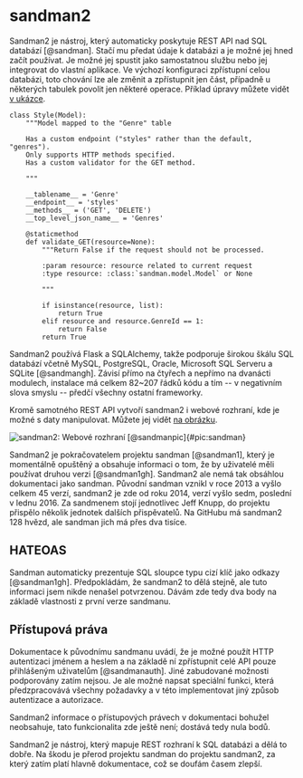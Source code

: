 sandman2
========

Sandman2 je nástroj, který automaticky poskytuje REST API nad SQL databází [@sandman].
Stačí mu předat údaje k databázi a je možné jej hned začít používat.
Je možné jej spustit jako samostatnou službu nebo jej integrovat do vlastní aplikace.
Ve výchozí konfiguraci zpřístupní celou databázi, toto chování lze ale změnit a zpřístupnit jen část, případně u některých tabulek povolit jen některé operace.
Příklad úpravy můžete vidět [v ukázce](#code:sandman).

```{caption="{#code:sandman}sandman: Příklad úpravy chování \autocite{sandman1gh}" .python}
class Style(Model):
    """Model mapped to the "Genre" table

    Has a custom endpoint ("styles" rather than the default, "genres").
    Only supports HTTP methods specified.
    Has a custom validator for the GET method.

    """

    __tablename__ = 'Genre'
    __endpoint__ = 'styles'
    __methods__ = ('GET', 'DELETE')
    __top_level_json_name__ = 'Genres'

    @staticmethod
    def validate_GET(resource=None):
        """Return False if the request should not be processed.

        :param resource: resource related to current request
        :type resource: :class:`sandman.model.Model` or None

        """

        if isinstance(resource, list):
            return True
        elif resource and resource.GenreId == 1:
            return False
        return True
```

Sandman2 používá Flask a SQLAlchemy, takže podporuje širokou škálu SQL databází včetně MySQL,
PostgreSQL, Oracle, Microsoft SQL Serveru a SQLite [@sandmangh].
Závisí přímo na čtyřech a nepřímo na dvanácti modulech, instalace má celkem 82~207 řádků kódu
a tím -- v negativním slova smyslu -- předčí všechny ostatní frameworky.

Kromě samotného REST API vytvoří sandman2 i webové rozhraní, kde je možné s daty manipulovat.
Můžete jej vidět [na obrázku](#pic:sandman).

![sandman2: Webové rozhraní [@sandmanpic]{#pic:sandman}](images/sandman)

Sandman2 je pokračovatelem projektu sandman [@sandman1],
který je momentálně opuštěný a obsahuje informaci o tom,
že by uživatelé měli používat druhou verzi [@sandman1gh].
Sandman2 ale nemá tak obsáhlou dokumentaci jako sandman.
Původní sandman vznikl v roce 2013 a vyšlo celkem 45 verzí, sandman2 je zde od roku 2014, verzí vyšlo sedm,
poslední v lednu 2016.
Za sandmenem stojí jednotlivec Jeff Knupp, do projektu přispělo několik jednotek dalších přispěvatelů.
Na GitHubu má sandman2 128 hvězd, ale sandman jich má přes dva tisíce.

HATEOAS
-------

Sandman automaticky prezentuje SQL sloupce typu cizí klíč jako odkazy [@sandman1gh].
Předpokládám, že sandman2 to dělá stejně, ale tuto informaci jsem nikde nenašel potvrzenou.
Dávám zde tedy dva body na základě vlastnosti z první verze sandmanu.

Přístupová práva
----------------

Dokumentace k původnímu sandmanu uvádí, že je možné použít HTTP autentizaci jménem a heslem
a na základě ní zpřístupnit celé API pouze přihlášeným uživatelům [@sandmanauth].
Jiné zabudované možnosti podporovány zatím nejsou. Je ale možné napsat speciální funkci, která předzpracovává všechny požadavky a v této implementovat jiný způsob autentizace a autorizace.

Sandman2 informace o přístupových právech v dokumentaci bohužel neobsahuje, tato funkcionalita zde ještě není;
dostává tedy nula bodů.

Sandman2 je nástroj, který mapuje REST rozhraní k SQL databázi a dělá to dobře.
Na škodu je přerod projektu sandman do projektu sandman2, za který zatím platí hlavně dokumentace, což se doufám časem zlepší.


